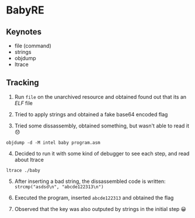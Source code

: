 # BabyRE

## Keynotes

* file (command)
* strings
* objdump
* ltrace

## Tracking

1. Run `file` on the unarchived resource and obtained found out that its an *ELF* file

2. Tried to apply strings and obtained a fake base64 encoded flag

3. Tried some dissassembly, obtained something, but wasn't able to read it 😞

```
objdump -d -M intel baby program.asm
```

4. Decided to run it with some kind of debugger to see each step, and read about ltrace

```
ltrace ./baby
```

5. After inserting a bad string, the dissassembled code is written: `strcmp("asdsd\n", "abcde122313\n")`

6. Executed the program, inserted `abcde122313` and obtained the flag

7. Observed that the key was also outputed by strings in the initial step 😀